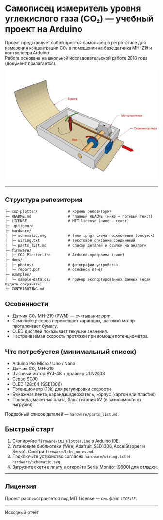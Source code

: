 # Самописец измеритель уровня углекислого газа (CO₂) — учебный проект на Arduino

Проект представляет собой простой самописец в ретро-стиле для измерения концентрации CO₂ в помещении на базе датчика MH-Z19 и контроллера Arduino.  
Работа основана на школьной исследовательской работе 2018 года (документ прилагается).


<p align="center">
  <a href="docs/photos/2.jpg">
    <img src="docs/photos/2.jpg" width="700" />
  </a>
</p>


--- 

## Структура репозитория
```
├─ co2-plotter/              # корень репозитория
├─ README.md                 # главный README (ниже — готовый текст)
├─ LICENSE                   # MIT license (ниже — текст)
├─ .gitignore
├─ hardware/
│  ├─ schematic.svg          # (или .png) схема подключения (рисунок)
│  ├─ wiring.txt             # текстовое описание соединений
│  └─ parts_list.md          # список деталей и ссылки на аналоги
├─ firmware/
│  ├─ CO2_Plotter.ino        # Arduino-программа (ниже)
├─ docs/
│  ├─ photos/                # фотографии устройства 
│  └─ report.pdf             # основной отчет 
├─ examples/
│  └─ sample-data.csv        # пример экспортированных данных (если будете сохранять)
└─ CONTRIBUTING.md
```

## Особенности
- Датчик CO₂ MH-Z19 (PWM) — считывание ppm.
- Самописец: серво перемещает карандаш, шаговый мотор проталкивает бумагу.
- OLED дисплей показывает текущие значения.
- Настраиваемая скорость протяжки при помощи потенциометра.

## Что потребуется (минимальный список)
- Arduino Pro Micro / Uno / Nano
- Датчик CO₂ MH-Z19
- Шаговый мотор BYJ-48 + драйвер ULN2003
- Серво SG90
- OLED 128x64 (SSD1306)
- Потенциометр (10k) для регулировки скорости
- Бумажная лента, карандаш/держатель, корпус (картон или пластик)
- Провода, макетная плата, блок питания 5V (в зависимости от нагрузки)

Подробный список деталей — `hardware/parts_list.md`.

## Быстрый старт
1. Скопируйте `firmware/CO2_Plotter.ino` в Arduino IDE.
2. Установите библиотеки (Wire, Adafruit_SSD1306, AccelStepper и Servo). Смотри `firmware/libs_notes.md`.
3. Подключите устройство согласно `hardware/wiring.txt` и `hardware/schematic.svg`.
4. Загрузите скетч в плату и откройте Serial Monitor (9600) для отладки.
---

## Лицензия
Проект распространяется под MIT License — см. файл `LICENSE`.

---

Исходный отчёт  
